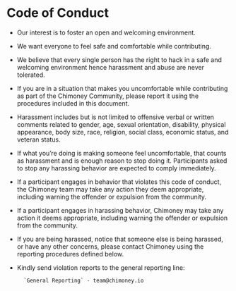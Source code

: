 # Code of Conduct 
* Our interest is to foster an open and welcoming environment.
* We want everyone to feel safe and comfortable while contributing. 
* We believe that every single person has the right to hack in a safe and welcoming environment hence harassment and abuse are never tolerated. 
* If you are in a situation that makes you uncomfortable while contributing as part of the Chimoney Community, please report it using the procedures included in this document. 
* Harassment includes but is not limited to offensive verbal or written comments related to gender, age, sexual orientation, disability, physical appearance, body size, race, religion, social class, economic status, and veteran status. 
* If what you’re doing is making someone feel uncomfortable, that counts as harassment and is enough reason to stop doing it.  Participants asked to stop any harassing behavior are expected to comply immediately. 
* If a participant engages in behavior that violates this code of conduct, the Chimoney team may take any action they deem appropriate, including warning the offender or expulsion from the community.
* If a participant engages in harassing behavior, Chimoney may take any action it deems appropriate, including warning the offender or expulsion from the community. 
* If you are being harassed, notice that someone else is being harassed, or have any other concerns, please contact Chimoney using the reporting procedures defined below.
* Kindly send violation reports to the general reporting line: 

        `General Reporting` - team@chimoney.io
